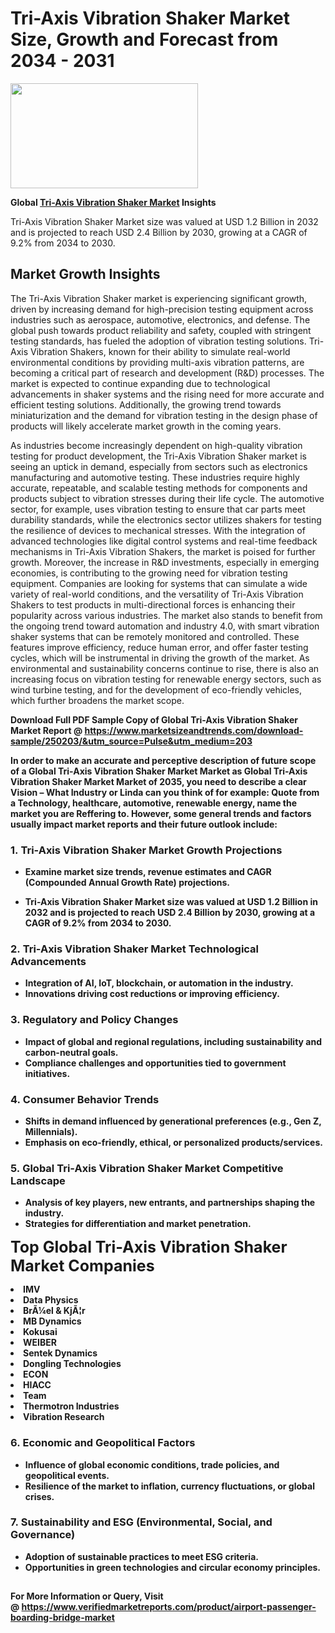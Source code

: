 <H1>Tri-Axis Vibration Shaker Market Size, Growth and Forecast from 2034 - 2031</H1><img class="aligncenter size-medium wp-image-584254" src="https://thirdeyenews.in/wp-content/uploads/2034/09/Global-Market-Research-300x168.jpeg" alt="" width="300" height="168" /><p><strong>Global&nbsp;<a href="https://www.marketsizeandtrends.com/download-sample/250203/&amp;utm_source=Pulse&amp;utm_medium=203">Tri-Axis Vibration Shaker Market</a> Insights</strong></p><p>Tri-Axis Vibration Shaker Market size was valued at USD 1.2 Billion in 2032 and is projected to reach USD 2.4 Billion by 2030, growing at a CAGR of 9.2% from 2034 to 2030.</p><p><h2>Market Growth Insights</h2> <p>The Tri-Axis Vibration Shaker market is experiencing significant growth, driven by increasing demand for high-precision testing equipment across industries such as aerospace, automotive, electronics, and defense. The global push towards product reliability and safety, coupled with stringent testing standards, has fueled the adoption of vibration testing solutions. Tri-Axis Vibration Shakers, known for their ability to simulate real-world environmental conditions by providing multi-axis vibration patterns, are becoming a critical part of research and development (R&D) processes. The market is expected to continue expanding due to technological advancements in shaker systems and the rising need for more accurate and efficient testing solutions. Additionally, the growing trend towards miniaturization and the demand for vibration testing in the design phase of products will likely accelerate market growth in the coming years.</p> <p><strong></strong></p> <p>As industries become increasingly dependent on high-quality vibration testing for product development, the Tri-Axis Vibration Shaker market is seeing an uptick in demand, especially from sectors such as electronics manufacturing and automotive testing. These industries require highly accurate, repeatable, and scalable testing methods for components and products subject to vibration stresses during their life cycle. The automotive sector, for example, uses vibration testing to ensure that car parts meet durability standards, while the electronics sector utilizes shakers for testing the resilience of devices to mechanical stresses. With the integration of advanced technologies like digital control systems and real-time feedback mechanisms in Tri-Axis Vibration Shakers, the market is poised for further growth. Moreover, the increase in R&D investments, especially in emerging economies, is contributing to the growing need for vibration testing equipment. Companies are looking for systems that can simulate a wide variety of real-world conditions, and the versatility of Tri-Axis Vibration Shakers to test products in multi-directional forces is enhancing their popularity across various industries. The market also stands to benefit from the ongoing trend toward automation and industry 4.0, with smart vibration shaker systems that can be remotely monitored and controlled. These features improve efficiency, reduce human error, and offer faster testing cycles, which will be instrumental in driving the growth of the market. As environmental and sustainability concerns continue to rise, there is also an increasing focus on vibration testing for renewable energy sectors, such as wind turbine testing, and for the development of eco-friendly vehicles, which further broadens the market scope.</p> <p><strong></p><p><span class=""><strong>Download Full PDF Sample Copy of Global Tri-Axis Vibration Shaker Market Report</strong> @ <a href="https://www.marketsizeandtrends.com/download-sample/250203/&amp;utm_source=Pulse&amp;utm_medium=203" target="_blank">https://www.marketsizeandtrends.com/download-sample/250203/&amp;utm_source=Pulse&amp;utm_medium=203</a></span></p><p>In order to make an accurate and perceptive description of future scope of a Global&nbsp;Tri-Axis Vibration Shaker Market Market as Global&nbsp;Tri-Axis Vibration Shaker Market Market of 2035, you need to describe a clear Vision &ndash; What Industry or Linda can you think of for example: Quote from a Technology, healthcare, automotive, renewable energy, name the market you are Reffering to. However, some general trends and factors usually impact market reports and their future outlook include:</p><h3>1.&nbsp;<strong>Tri-Axis Vibration Shaker Market Growth Projections</strong></h3><ul><li>Examine market size trends, revenue estimates and CAGR (Compounded Annual Growth Rate) projections.</li><li><p>Tri-Axis Vibration Shaker Market size was valued at USD 1.2 Billion in 2032 and is projected to reach USD 2.4 Billion by 2030, growing at a CAGR of 9.2% from 2034 to 2030.</p></li></ul><h3>2.&nbsp;<strong>Tri-Axis Vibration Shaker Market Technological Advancements</strong></h3><ul><li>Integration of AI, IoT, blockchain, or automation in the industry.</li><li>Innovations driving cost reductions or improving efficiency.</li></ul><h3>3.&nbsp;<strong>Regulatory and Policy Changes</strong></h3><ul><li>Impact of global and regional regulations, including sustainability and carbon-neutral goals.</li><li>Compliance challenges and opportunities tied to government initiatives.</li></ul><h3>4.&nbsp;<strong>Consumer Behavior Trends</strong></h3><ul><li>Shifts in demand influenced by generational preferences (e.g., Gen Z, Millennials).</li><li>Emphasis on eco-friendly, ethical, or personalized products/services.</li></ul><h3>5.&nbsp;<strong>Global Tri-Axis Vibration Shaker Market Competitive Landscape</strong></h3><ul><li>Analysis of key players, new entrants, and partnerships shaping the industry.</li><li>Strategies for differentiation and market penetration.</li></ul><p data-pm-slice="1 1 []"><span style="color: inherit; font-family: inherit; font-size: 25px;">Top Global Tri-Axis Vibration Shaker Market Companies</span></p><div class="" data-test-id=""><p><li>IMV</li><li> Data Physics</li><li> BrÃ¼el & KjÃ¦r</li><li> MB Dynamics</li><li> Kokusai</li><li> WEIBER</li><li> Sentek Dynamics</li><li> Dongling Technologies</li><li> ECON</li><li> HIACC</li><li> Team</li><li> Thermotron Industries</li><li> Vibration Research</li></p></div><h3>6.&nbsp;<strong>Economic and Geopolitical Factors</strong></h3><ul><li>Influence of global economic conditions, trade policies, and geopolitical events.</li><li>Resilience of the market to inflation, currency fluctuations, or global crises.</li></ul><h3>7.&nbsp;<strong>Sustainability and ESG (Environmental, Social, and Governance)</strong></h3><ul><li>Adoption of sustainable practices to meet ESG criteria.</li><li>Opportunities in green technologies and circular economy principles.</li></ul><h2><strong style="font-size: 14px;">For More Information or Query, Visit @&nbsp;</strong><a style="background-color: #ffffff; font-size: 14px;" href="https://www.marketsizeandtrends.com/report/tri-axis-vibration-shaker-market/" target="_blank">https://www.verifiedmarketreports.com/product/airport-passenger-boarding-bridge-market</a></h2>
